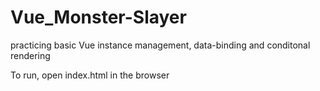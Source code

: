# Vue_Monster-Slayer
practicing basic Vue instance management, data-binding and conditonal rendering

To run, open index.html in the browser
